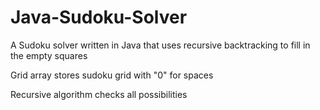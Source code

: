 # Java-Sudoku-Solver
A Sudoku solver written in Java that uses recursive backtracking to fill in the empty squares

Grid array stores sudoku grid with "0" for spaces

Recursive algorithm checks all possibilities
